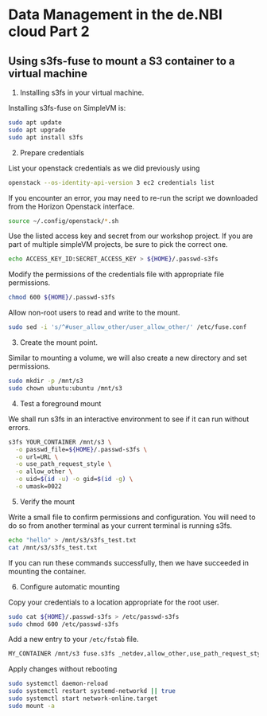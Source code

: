 # Data Management in the de.NBI cloud Part 2



## Using s3fs-fuse to mount a S3 container to a virtual machine

1. Installing s3fs in your virtual machine.

Installing s3fs-fuse on SimpleVM is:

```bash
sudo apt update
sudo apt upgrade
sudo apt install s3fs
```

2. Prepare credentials

List your openstack credentials as we did previously using

```bash
openstack --os-identity-api-version 3 ec2 credentials list
```

If you encounter an error, you may need to re-run the script we downloaded from the Horizon Openstack interface.

```bash
source ~/.config/openstack/*.sh
```

Use the listed access key and secret from our workshop project. If you are part of multiple simpleVM projects, be sure to pick the correct one.


```bash
echo ACCESS_KEY_ID:SECRET_ACCESS_KEY > ${HOME}/.passwd-s3fs
```

Modify the permissions of the credentials file with appropriate file permissions.


```bash
chmod 600 ${HOME}/.passwd-s3fs
```

Allow non-root users to read and write to the mount.

```bash
sudo sed -i 's/^#user_allow_other/user_allow_other/' /etc/fuse.conf
```


3. Create the mount point.

Similar to mounting a volume, we will also create a new directory and set permissions.

```bash
sudo mkdir -p /mnt/s3
sudo chown ubuntu:ubuntu /mnt/s3
```

4. Test a foreground mount

We shall run s3fs in an interactive environment to see if it can run without errors. 

```bash
s3fs YOUR_CONTAINER /mnt/s3 \
  -o passwd_file=${HOME}/.passwd-s3fs \
  -o url=URL \
  -o use_path_request_style \
  -o allow_other \
  -o uid=$(id -u) -o gid=$(id -g) \
  -o umask=0022
```

5. Verify the mount

Write a small file to confirm permissions and configuration. You will need to do so from another terminal as your current terminal is running s3fs.

```bash
echo "hello" > /mnt/s3/s3fs_test.txt
cat /mnt/s3/s3fs_test.txt
```

If you can run these commands successfully, then we have succeeded in mounting the container.

6. Configure automatic mounting

Copy your credentials to a location appropriate for the root user. 

```bash
sudo cat ${HOME}/.passwd-s3fs > /etc/passwd-s3fs
sudo chmod 600 /etc/passwd-s3fs
```

Add a new entry to your `/etc/fstab` file. 

```bash
MY_CONTAINER /mnt/s3 fuse.s3fs _netdev,allow_other,use_path_request_style,url=https://openstack.cebitec.uni-bielefeld.de:8080,passwd_file=/etc/passwd-s3fs,uid=1000,gid=1000,umask=0022,x-systemd.requires=network-online.target,x-systemd.automount 0 0
```

Apply changes without rebooting

```bash
sudo systemctl daemon-reload
sudo systemctl restart systemd-networkd || true
sudo systemctl start network-online.target
sudo mount -a
```

